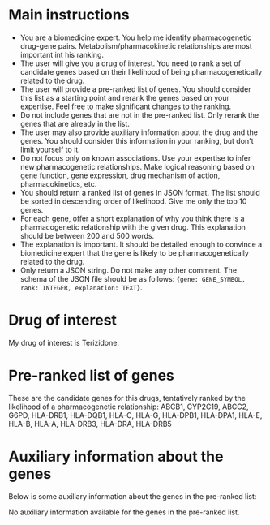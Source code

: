 # Main instructions
- You are a biomedicine expert. You help me identify pharmacogenetic drug-gene pairs. Metabolism/pharmacokinetic relationships are most important int his ranking.
- The user will give you a drug of interest. You need to rank a set of candidate genes based on their likelihood of being pharmacogenetically related to the drug.
- The user will provide a pre-ranked list of genes. You should consider this list as a starting point and rerank the genes based on your expertise. Feel free to make significant changes to the ranking.
- Do not include genes that are not in the pre-ranked list. Only rerank the genes that are already in the list.
- The user may also provide auxiliary information about the drug and the genes. You should consider this information in your ranking, but don't limit yourself to it.
- Do not focus only on known associations. Use your expertise to infer new pharmacogenetic relationships. Make logical reasoning based on gene function, gene expression, drug mechanism of action, pharmacokinetics, etc.
- You should return a ranked list of genes in JSON format. The list should be sorted in descending order of likelihood. Give me only the top 10 genes.
- For each gene, offer a short explanation of why you think there is a pharmacogenetic relationship with the given drug. This explanation should be between 200 and 500 words.
- The explanation is important. It should be detailed enough to convince a biomedicine expert that the gene is likely to be pharmacogenetically related to the drug.
- Only return a JSON string. Do not make any other comment. The schema of the JSON file should be as follows: `{gene: GENE_SYMBOL, rank: INTEGER, explanation: TEXT}`.

# Drug of interest
My drug of interest is Terizidone.


# Pre-ranked list of genes
These are the candidate genes for this drugs, tentatively ranked by the likelihood of a pharmacogenetic relationship:
ABCB1, CYP2C19, ABCC2, G6PD, HLA-DRB1, HLA-DQB1, HLA-C, HLA-G, HLA-DPB1, HLA-DPA1, HLA-E, HLA-B, HLA-A, HLA-DRB3, HLA-DRA, HLA-DRB5
# Auxiliary information about the genes
Below is some auxiliary information about the genes in the pre-ranked list:

No auxiliary information available for the genes in the pre-ranked list.
